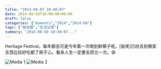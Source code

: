```yaml
---
title: "2014-08-03 10:40:07"
date: 2014-08-03T10:00:00+08:00
draft: false
categories: ["moments","2014","2014-08"]
tags: ["朋友圈","生活记录"]
summary: "2014-08-03 10:40:07..."
---
```


Heritage Festival，每年都去可是今年第一次喝到鲜椰子呢。[偷笑]已经去到哪家东西比较好吃都了熟于心。看来人生一定要去荷兰一次。😄

![Media 1](/Moments/photos/2014-08-03/201408031040070.jpg)
![Media 2](/Moments/photos/2014-08-03/201408031040071.jpg)

